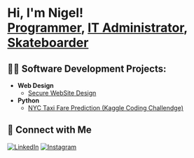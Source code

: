<h1>Hi, I'm Nigel! <br/><a href="https://github.com/joshmadakor1">Programmer</a>, <a href="https://www.linkedin.com/in/joshmadakor/">IT Administrator</a>, <a href="https://www.youtube.com/c/joshmadakor">Skateboarder</a></h1>

<h2>👨‍💻 Software Development Projects:</h2>


- <b>Web Design</b>
  - [Secure WebSite Design](https://github.com/nigel117/CatIntelligenceAgency)
- <b>Python</b>
  - [NYC Taxi Fare Prediction (Kaggle Coding Challendge)](https://github.com/nigel117/NYC-Taxi-Fares)


## 🤳 Connect with Me

[![LinkedIn](https://img.shields.io/badge/LinkedIn-Connect-blue?style=for-the-badge&logo=linkedin)][linkedin]
[![Instagram](https://img.shields.io/badge/Instagram-Follow-pink?style=for-the-badge&logo=instagram)][instagram]

[instagram]: https://www.instagram.com/nigelx117
[linkedin]: https://www.linkedin.com/in/nigel-andrews-12b8b6340



